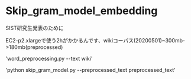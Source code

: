 # Skip_gram_model_embedding


SIST研究生発表のために

EC2-p2.xlargeで使う2hがかかるんです、wikiコーパス(20200501)~300mb->180mb(preprocessed)

'word_preprocessing.py --text wiki'

'python skip_gram_model.py --preprocessed_text preprocessed_text'